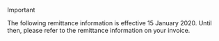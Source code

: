 > [!IMPORTANT]
> The following remittance information is effective 15 January 2020. Until then, please refer to the remittance information on your invoice.



